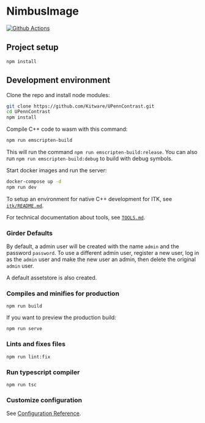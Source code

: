 # NimbusImage

[![Github Actions][github-actions-image]][github-actions-url]

## Project setup

```
npm install
```

## Development environment

Clone the repo and install node modules:
```sh
git clone https://github.com/Kitware/UPennContrast.git
cd UPennContrast
npm install
```

Compile C++ code to wasm with this command:
```sh
npm run emscripten-build
```

This will run the command `npm run emscripten-build:release`.
You can also run `npm run emscripten-build:debug` to build with debug symbols.

Start docker images and run the server:
```sh
docker-compose up -d
npm run dev
```

To setup an environment for native C++ development for ITK, see [`itk/README.md`](./itk/README.md).

For technical documentation about tools, see [`TOOLS.md`](./TOOLS.md).


### Girder Defaults

By default, a admin user will be created with the name `admin` and the password `password`.  To use a different admin user, register a new user, log in as the `admin` user and make the new user an admin, then delete the original `admin` user.

A default assetstore is also created.

### Compiles and minifies for production

```
npm run build
```

If you want to preview the production build:

```
npm run serve
```

### Lints and fixes files

```
npm run lint:fix
```

### Run typescript compiler

```
npm run tsc
```

### Customize configuration

See [Configuration Reference](https://cli.vuejs.org/config/).

[github-actions-image]: https://github.com/Kitware/UPennContrast/workflows/node/badge.svg
[github-actions-url]: https://github.com/Kitware/UPennContrast/actions
